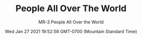 ---
category: "wall-covering"
date: Wed Jan 27 2021 19:52:58 GMT-0700 (Mountain Standard Time)
description: "null"
designer: "Miles Regis"
href: "https://www.areaenvironments.com/miles-regis"
image_primary: "./img/MR+People+All+Over+the+World+Art+WEB.jpg"
image_secondary: "./img/MR+People+All+World+Interior+WEB.jpg"
image_thumb: "./img/Miles+Regis.png"
manufacturer: "Area Environments"
slug: "/manufacturers/area-environments/wall-covering/people-all-over-the-world"
slug_destination: area-environments,
subtitle: "MR-3 People All Over the World"
tags:
  - "area-environments"
  - "wall-covering"
title: "People All Over The World"
---
